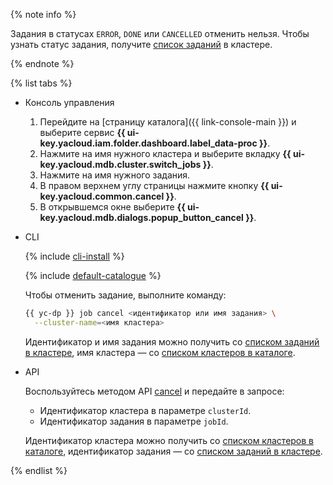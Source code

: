 {% note info %}

Задания в статусах `ERROR`, `DONE` или `CANCELLED` отменить нельзя. Чтобы узнать статус задания, получите [список заданий](#list) в кластере.

{% endnote %}

{% list tabs %}

- Консоль управления

  1. Перейдите на [страницу каталога]({{ link-console-main }}) и выберите сервис **{{ ui-key.yacloud.iam.folder.dashboard.label_data-proc }}**.
  1. Нажмите на имя нужного кластера и выберите вкладку **{{ ui-key.yacloud.mdb.cluster.switch_jobs }}**.
  1. Нажмите на имя нужного задания.
  1. В правом верхнем углу страницы нажмите кнопку **{{ ui-key.yacloud.common.cancel }}**.
  1. В открывшемся окне выберите **{{ ui-key.yacloud.mdb.dialogs.popup_button_cancel }}**.

- CLI

  {% include [cli-install](../cli-install.md) %}

  {% include [default-catalogue](../default-catalogue.md) %}

  Чтобы отменить задание, выполните команду:

  ```bash
  {{ yc-dp }} job cancel <идентификатор или имя задания> \
    --cluster-name=<имя кластера>
  ```

  Идентификатор и имя задания можно получить со [списком заданий в кластере](#list), имя кластера — со [списком кластеров в каталоге](../../data-proc/operations/cluster-list.md#list).

- API

  Воспользуйтесь методом API [cancel](../../data-proc/api-ref/Job/cancel) и передайте в запросе:
  * Идентификатор кластера в параметре `clusterId`.
  * Идентификатор задания в параметре `jobId`.

  Идентификатор кластера можно получить со [списком кластеров в каталоге](../../data-proc/operations/cluster-list.md#list), идентификатор задания — со [списком заданий в кластере](#list).

{% endlist %}